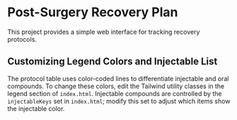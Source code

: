 # Post-Surgery Recovery Plan

This project provides a simple web interface for tracking recovery protocols.

## Customizing Legend Colors and Injectable List

The protocol table uses color-coded lines to differentiate injectable and oral compounds.
To change these colors, edit the Tailwind utility classes in the legend section of
`index.html`. Injectable compounds are controlled by the `injectableKeys` set in
`index.html`; modify this set to adjust which items show the injectable color.
